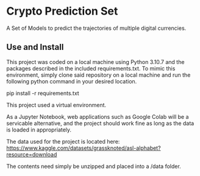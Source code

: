 # Crypto Prediction Set

A Set of Models to predict the trajectories of multiple digital currencies.

## Use and Install

This project was coded on a local machine using Python 3.10.7 and the packages described in the included requirements.txt. To mimic this environment, simply clone said repository on a local machine and run the following python command in your desired location.

pip install -r requirements.txt

This project used a virtual environment.

As a Jupyter Notebook, web applications such as Google Colab will be a servicable alternative, and the project should work fine as long as the data is loaded in appropriately.

The data used for the project is located here: https://www.kaggle.com/datasets/grassknoted/asl-alphabet?resource=download

The contents need simply be unzipped and placed into a /data folder.
